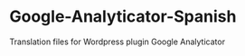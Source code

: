 Google-Analyticator-Spanish
===========================

Translation files for Wordpress plugin Google Analyticator
